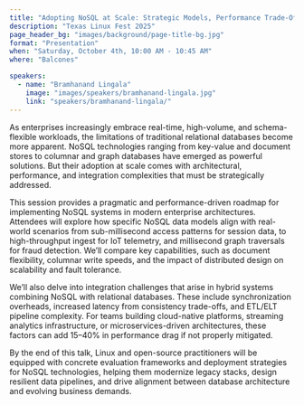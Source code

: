 ```yaml
---
title: "Adopting NoSQL at Scale: Strategic Models, Performance Trade-Offs, and Integration Pitfalls"
description: "Texas Linux Fest 2025"
page_header_bg: "images/background/page-title-bg.jpg"
format: "Presentation"
when: "Saturday, October 4th, 10:00 AM - 10:45 AM"
where: "Balcones"

speakers:
  - name: "Bramhanand Lingala"
    image: "images/speakers/bramhanand-lingala.jpg"
    link: "speakers/bramhanand-lingala/"
---
```

As enterprises increasingly embrace real-time, high-volume, and schema-flexible 
workloads, the limitations of traditional relational databases become more 
apparent. NoSQL technologies ranging from key-value and document stores to 
columnar and graph databases have emerged as powerful solutions. But their 
adoption at scale comes with architectural, performance, and integration 
complexities that must be strategically addressed.

This session provides a pragmatic and performance-driven roadmap for 
implementing NoSQL systems in modern enterprise architectures. Attendees will 
explore how specific NoSQL data models align with real-world scenarios from 
sub-millisecond access patterns for session data, to high-throughput ingest for 
IoT telemetry, and millisecond graph traversals for fraud detection. We’ll 
compare key capabilities, such as document flexibility, columnar write speeds, 
and the impact of distributed design on scalability and fault tolerance.

We’ll also delve into integration challenges that arise in hybrid systems 
combining NoSQL with relational databases. These include synchronization 
overheads, increased latency from consistency trade-offs, and ETL/ELT pipeline 
complexity. For teams building cloud-native platforms, streaming analytics 
infrastructure, or microservices-driven architectures, these factors can add 
15–40% in performance drag if not properly mitigated.

By the end of this talk, Linux and open-source practitioners will be equipped 
with concrete evaluation frameworks and deployment strategies for NoSQL 
technologies, helping them modernize legacy stacks, design resilient data 
pipelines, and drive alignment between database architecture and evolving 
business demands.
